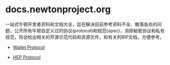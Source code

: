 # docs.newtonproject.org

一站式牛顿开发者资料和文档大全，旨在解决目前参考资料不全、散落各处的问题，公开所有牛顿自定义过的协议(protocol)和规范(spec)，消除秘密协议和私有规范，将会给出相关的开源示范代码和资源文件，和有关的BIP文档，方便参考。

* [Wallet Protocol](wallet/README.md)

* [HEP Protocol](https://github.com/newtonproject/HEP-specification)
